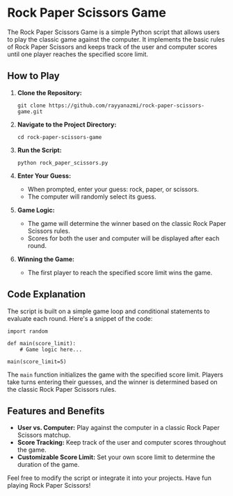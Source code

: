 # Rock Paper Scissors Game

The Rock Paper Scissors Game is a simple Python script that allows users to play the classic game against the computer. It implements the basic rules of Rock Paper Scissors and keeps track of the user and computer scores until one player reaches the specified score limit.

## How to Play

1. **Clone the Repository:**
   ```
   git clone https://github.com/rayyanazmi/rock-paper-scissors-game.git
   ```

2. **Navigate to the Project Directory:**
   ```
   cd rock-paper-scissors-game
   ```

3. **Run the Script:**
   ```
   python rock_paper_scissors.py
   ```

4. **Enter Your Guess:**
   - When prompted, enter your guess: rock, paper, or scissors.
   - The computer will randomly select its guess.

5. **Game Logic:**
   - The game will determine the winner based on the classic Rock Paper Scissors rules.
   - Scores for both the user and computer will be displayed after each round.

6. **Winning the Game:**
   - The first player to reach the specified score limit wins the game.

## Code Explanation

The script is built on a simple game loop and conditional statements to evaluate each round. Here's a snippet of the code:

```
import random

def main(score_limit):
    # Game logic here...

main(score_limit=5)
```

The `main` function initializes the game with the specified score limit. Players take turns entering their guesses, and the winner is determined based on the classic Rock Paper Scissors rules.

## Features and Benefits

- **User vs. Computer:** Play against the computer in a classic Rock Paper Scissors matchup.
- **Score Tracking:** Keep track of the user and computer scores throughout the game.
- **Customizable Score Limit:** Set your own score limit to determine the duration of the game.

Feel free to modify the script or integrate it into your projects. Have fun playing Rock Paper Scissors!

